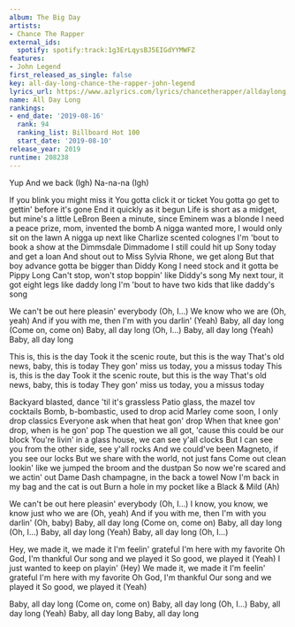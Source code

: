 ```yaml
---
album: The Big Day
artists:
- Chance The Rapper
external_ids:
  spotify: spotify:track:1g3ErLqysBJ5EIGdYYMWFZ
features:
- John Legend
first_released_as_single: false
key: all-day-long-chance-the-rapper-john-legend
lyrics_url: https://www.azlyrics.com/lyrics/chancetherapper/alldaylong.html
name: All Day Long
rankings:
- end_date: '2019-08-16'
  rank: 94
  ranking_list: Billboard Hot 100
  start_date: '2019-08-10'
release_year: 2019
runtime: 208238
---
```

Yup
And we back (Igh)
Na-na-na (Igh)

If you blink you might miss it
You gotta click it or ticket
You gotta go get to gettin' before it's gone
End it quickly as it begun
Life is short as a midget, but mine's a little LeBron
Been a minute, since Eminem was a blonde
I need a peace prize, mom, invented the bomb
A nigga wanted more, I would only sit on the lawn
A nigga up next like Charlize scented colognes
I'm 'bout to book a show at the Dimmsdale Dimmadome
I still could hit up Sony today and get a loan
And shout out to Miss Sylvia Rhone, we get along
But that boy advance gotta be bigger than Diddy Kong
I need stock and it gotta be Pippy Long
Can't stop, won't stop boppin' like Diddy's song
My next tour, it got eight legs like daddy long
I'm 'bout to have two kids that like daddy's song


We can't be out here pleasin' everybody (Oh, I...)
We know who we are (Oh, yeah)
And if you with me, then I'm with you darlin' (Yeah)
Baby, all day long (Come on, come on)
Baby, all day long (Oh, I...)
Baby, all day long (Yeah)
Baby, all day long


This is, this is the day
Took it the scenic route, but this is the way
That's old news, baby, this is today
They gon' miss us today, you a missus today
This is, this is the day
Took it the scenic route, but this is the way
That's old news, baby, this is today
They gon' miss us today, you a missus today

Backyard blasted, dance 'til it's grassless
Patio glass, the mazel tov cocktails
Bomb, b-bombastic, used to drop acid
Marley come soon, I only drop classics
Everyone ask when that heat gon' drop
When that knee gon' drop, when is he gon' pop
The question we all got, 'cause this could be our block
You're livin' in a glass house, we can see y'all clocks
But I can see you from the other side, see y'all rocks
And we could've been Magneto, if you see our locks
But we share with the world, not just fans
Come out clean lookin' like we jumped the broom and the dustpan
So now we're scared and we actin' out
Dame Dash champagne, in the back a towel
Now I'm back in my bag and the cat is out
Burn a hole in my pocket like a Black & Mild (Ah)


We can't be out here pleasin' everybody (Oh, I...)
I know, you know, we know just who we are (Oh, yeah)
And if you with me, then I'm with you darlin' (Oh, baby)
Baby, all day long (Come on, come on)
Baby, all day long (Oh, I...)
Baby, all day long (Yeah)
Baby, all day long (Oh, I...)

Hey, we made it, we made it
I'm feelin' grateful
I'm here with my favorite
Oh God, I'm thankful
Our song and we played it
So good, we played it (Yeah)
I just wanted to keep on playin' (Hey)
We made it, we made it
I'm feelin' grateful
I'm here with my favorite
Oh God, I'm thankful
Our song and we played it
So good, we played it (Yeah)

Baby, all day long (Come on, come on)
Baby, all day long (Oh, I...)
Baby, all day long (Yeah)
Baby, all day long
Baby, all day long
